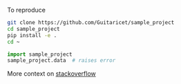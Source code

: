 To reproduce

```bash
git clone https://github.com/Guitaricet/sample_project
cd sample_project
pip install -e .
cd ~
```

```python
import sample_project
sample_project.data  # raises error
```

More context on [stackoverflow](https://stackoverflow.com/questions/65819504/module-sample-project-has-no-attribute-data)
